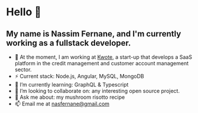 <!--
![](keepcoding.gif)
-->

# **Hello** 👋
## My name is Nassim Fernane, and I'm currently working as a fullstack developer. &nbsp;

- 🔭 At the moment, I am working at <a href="https://kwote.fr/">Kwote</a>, a start-up that develops a SaaS platform in the credit management and customer account management sector.
- ⚡ Current stack: Node.js, Angular, MySQL, MongoDB
- 🌱 I’m currently learning: GraphQL & Typescript
- 👯 I’m looking to collaborate on: any interesting open source project.
- 💬 Ask me about: my mushroom risotto recipe
- 📫 Email me at nasfernane@gmail.com  
<!--
## My name is Nassim Fernane, and I'm currently training to become a web developer at Simplon. &nbsp;   

- 🔭 At the moment, I’m working on: <a href="https://github.com/nasfernane/chill-panda">Chill Panda</a>, a web application to handle quotes & bills.
- 🌱 I’m currently learning: NodeJS & Express trough my 
traineeship, deployed with the holy help of MongoDB and Mongoose.
- 👯 I’m looking to collaborate on: any interesting open source project.
- 🤔 I’m looking for help with: understanding what the hell I'm doing.
- 💬 Ask me about: my mushroom risotto recipe.
- 📫 How to reach me: add nas.fernane #9382 on Discord. 
- ⚡ Fun fact: I like to watch the sky and ask dumb questions.  

![Anurag's github stats](https://github-readme-stats.vercel.app/api?username=nasfernane&count_private=true&hide=prs,issues&count_private=true&show_icons=true&theme=onedark)

#### Random questionnable joke about programming. Reload to get another one.  
-->

<!--
![Jokes Card](https://readme-jokes.vercel.app/api?theme=onedark)
-->



<!--
![Top Langs](https://github-readme-stats.vercel.app/api/top-langs/?username=nasfernane&langs_count=8&theme=onedark)
-->
